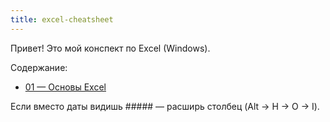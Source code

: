 ```yaml
---
title: excel-cheatsheet
---
```


Привет! Это мой конспект по Excel (Windows).

Содержание:
- [01 — Основы Excel](cheatsheets/01_basics.md)

Если вместо даты видишь ##### — расширь столбец (Alt → H → O → I).
